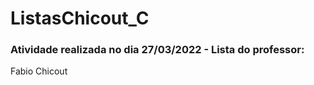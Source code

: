 # ListasChicout_C

<h3>Atividade realizada no dia 27/03/2022 - Lista do professor: </h3>
<p>Fabio Chicout</p>
